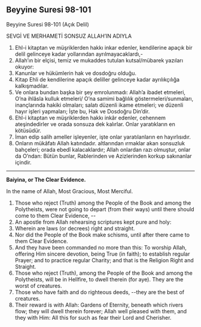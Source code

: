 
## Beyyine Suresi 98-101

Beyyine Suresi 98-101 (Açık Delil)

SEVGİ VE MERHAMETİ SONSUZ ALLAH’IN ADIYLA

1. Ehl-i kitaptan ve müşriklerden hakkı inkar edenler, kendilerine apaçık bir delil gelinceye kadar yollarından ayrılmayacaklardı,-
2. Allah’ın bir elçisi, temiz ve mukaddes tutulan kutsal/mübarek yazıları okuyor:
3. Kanunlar ve hükümlerin hak ve dosdoğru olduğu.
4. Kitap Ehli de kendilerine apaçık deliller gelinceye kadar ayrılıkçılığa kalkışmadılar.
5. Ve onlara bundan başka bir şey emrolunmadı: Allah’a ibadet etmeleri, O’na ihlâsla kulluk etmeleri/ O’na samimi bağlılık göstermeleri/sunmaları, inançlarında hakiki olmaları; salatı düzenli ikame etmeleri; ve düzenli hayır işleri yapmaları; İşte bu, Hak ve Dosdoğru Din’dir.
6. Ehl-i kitaptan ve müşriklerden hakkı inkâr edenler, cehennem ateşindedirler ve orada sonsuza dek kalırlar. Onlar yaratıkların en kötüsüdür.
7. İman edip salih ameller işleyenler, işte onlar yaratılanların en hayırlısıdır.
8. Onların mükâfatı Allah katındadır. altlarından ırmaklar akan sonsuzluk bahçeleri; orada ebedî kalacaklardır; Allah onlardan razı olmuştur, onlar da O’ndan: Bütün bunlar, Rablerinden ve Azizlerinden korkup sakınanlar içindir.


---

**Baiyina, or The Clear Evidence.**

In the name of Allah, Most Gracious, Most Merciful.

1.  Those who reject (Truth) among the People of the Book and 
among the Polytheists, were not going to depart (from their ways) 
until there should come to them Clear Evidence, --
2. An apostle from Allah rehearsing scriptures kept pure and
holy:
3. Wherein are laws (or decrees) right and straight.
4. Nor did the People of the Book make schisms, until after
there came to them Clear Evidence.
5. And they have been commanded no more than this: To worship
Allah, offering Him sincere devotion, being True (in faith); to
establish regular Prayer; and to practice regular Charity; and
that is the Religion Right and Straight.
6. Those who reject (Truth), among the People of the Book and
among the Polytheists, will be in Hellfire, to dwell therein
(for aye). They are the worst of creatures.
7. Those who have faith and do righteous deeds, --they are the
best of creatures.
8. Their reward is with Allah: Gardens of Eternity, beneath
which rivers flow; they will dwell therein forever; Allah well
pleased with them, and they with Him: All this for such as fear
their Lord and Cherisher.